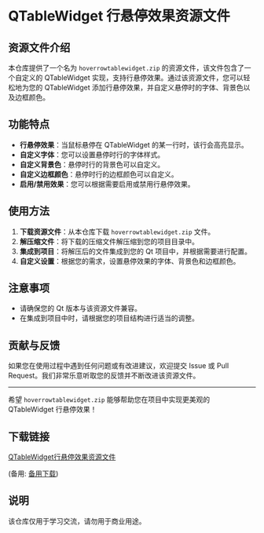 # QTableWidget 行悬停效果资源文件

## 资源文件介绍

本仓库提供了一个名为 `hoverrowtablewidget.zip` 的资源文件，该文件包含了一个自定义的 QTableWidget 实现，支持行悬停效果。通过该资源文件，您可以轻松地为您的 QTableWidget 添加行悬停效果，并自定义悬停时的字体、背景色以及边框颜色。

## 功能特点

- **行悬停效果**：当鼠标悬停在 QTableWidget 的某一行时，该行会高亮显示。
- **自定义字体**：您可以设置悬停时行的字体样式。
- **自定义背景色**：悬停时行的背景色可以自定义。
- **自定义边框颜色**：悬停时行的边框颜色可以自定义。
- **启用/禁用效果**：您可以根据需要启用或禁用行悬停效果。

## 使用方法

1. **下载资源文件**：从本仓库下载 `hoverrowtablewidget.zip` 文件。
2. **解压缩文件**：将下载的压缩文件解压缩到您的项目目录中。
3. **集成到项目**：将解压后的文件集成到您的 Qt 项目中，并根据需要进行配置。
4. **自定义设置**：根据您的需求，设置悬停效果的字体、背景色和边框颜色。

## 注意事项

- 请确保您的 Qt 版本与该资源文件兼容。
- 在集成到项目中时，请根据您的项目结构进行适当的调整。

## 贡献与反馈

如果您在使用过程中遇到任何问题或有改进建议，欢迎提交 Issue 或 Pull Request。我们非常乐意听取您的反馈并不断改进该资源文件。

---

希望 `hoverrowtablewidget.zip` 能够帮助您在项目中实现更美观的 QTableWidget 行悬停效果！

## 下载链接
[QTableWidget行悬停效果资源文件](https://pan.quark.cn/s/6dc6039622f2) 

(备用: [备用下载](https://pan.baidu.com/s/1HJCbHTRrQA0XmRV6N4xSEg?pwd=682u))

## 说明

该仓库仅用于学习交流，请勿用于商业用途。
